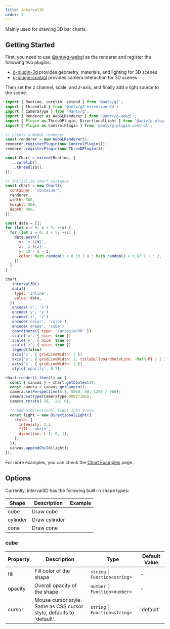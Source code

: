 ```yaml
---
title: interval3D
order: 3
---
```


Mainly used for drawing 3D bar charts.

## Getting Started

First, you need to use [@antv/g-webgl](https://g.antv.antgroup.com/api/renderer/webgl) as the renderer and register the following two plugins:

- [g-plugin-3d](https://g.antv.antgroup.com/plugins/3d) provides geometry, materials, and lighting for 3D scenes
- [g-plugin-control](https://g.antv.antgroup.com/plugins/control) provides camera interaction for 3D scenes

Then set the z channel, scale, and z-axis, and finally add a light source to the scene.

```js | ob { inject: true }
import { Runtime, corelib, extend } from '@antv/g2';
import { threedlib } from '@antv/g2-extension-3d';
import { CameraType } from '@antv/g';
import { Renderer as WebGLRenderer } from '@antv/g-webgl';
import { Plugin as ThreeDPlugin, DirectionalLight } from '@antv/g-plugin-3d';
import { Plugin as ControlPlugin } from '@antv/g-plugin-control';

// Create a WebGL renderer.
const renderer = new WebGLRenderer();
renderer.registerPlugin(new ControlPlugin());
renderer.registerPlugin(new ThreeDPlugin());

const Chart = extend(Runtime, {
  ...corelib(),
  ...threedlib(),
});

// Initialize chart instance
const chart = new Chart({
  container: 'container',
  renderer,
  width: 500,
  height: 500,
  depth: 400,
});

const data = [];
for (let x = 0; x < 5; ++x) {
  for (let z = 0; z < 5; ++z) {
    data.push({
      x: `x-${x}`,
      z: `z-${z}`,
      y: 10 - x - z,
      color: Math.random() < 0.33 ? 0 : Math.random() < 0.67 ? 1 : 2,
    });
  }
}

chart
  .interval3D()
  .data({
    type: 'inline',
    value: data,
  })
  .encode('x', 'x')
  .encode('y', 'y')
  .encode('z', 'z')
  .encode('color', 'color')
  .encode('shape', 'cube')
  .coordinate({ type: 'cartesian3D' })
  .scale('x', { nice: true })
  .scale('y', { nice: true })
  .scale('z', { nice: true })
  .legend(false)
  .axis('x', { gridLineWidth: 2 })
  .axis('y', { gridLineWidth: 2, titleBillboardRotation: -Math.PI / 2 })
  .axis('z', { gridLineWidth: 2 })
  .style('opacity', 0.7);

chart.render().then(() => {
  const { canvas } = chart.getContext();
  const camera = canvas.getCamera();
  camera.setPerspective(0.1, 5000, 50, 1280 / 960);
  camera.setType(CameraType.ORBITING);
  camera.rotate(-20, -20, 0);

  // Add a directional light into scene.
  const light = new DirectionalLight({
    style: {
      intensity: 2.5,
      fill: 'white',
      direction: [-1, 0, 1],
    },
  });
  canvas.appendChild(light);
});
```

For more examples, you can check the [Chart Examples](/en/examples) page.

## Options

Currently, interval3D has the following built-in shape types:

| Shape    | Description   | Example |
| -------- | ------------- | ------- |
| cube     | Draw cube     |         |
| cylinder | Draw cylinder |         |
| cone     | Draw cone     |         |

### cube

| Property | Description                                                          | Type                           | Default Value |
| -------- | -------------------------------------------------------------------- | ------------------------------ | ------------- |
| fill     | Fill color of the shape                                              | `string` \| `Function<string>` | -             |
| opacity  | Overall opacity of the shape                                         | `number` \| `Function<number>` | -             |
| cursor   | Mouse cursor style. Same as CSS cursor style, defaults to 'default'. | `string` \| `Function<string>` | 'default'     |
